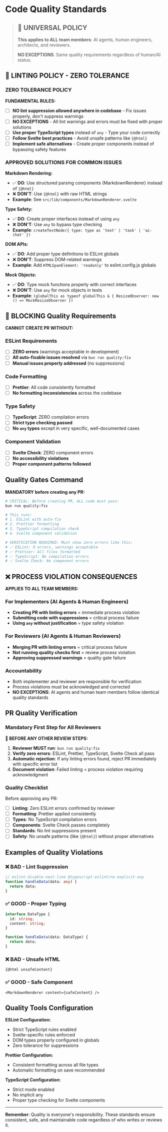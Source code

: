 # Code Quality Standards

> ## 🚨 **UNIVERSAL POLICY**
> 
> **This applies to ALL team members**: AI agents, human engineers, architects, and reviewers.
> 
> **NO EXCEPTIONS**: Same quality requirements regardless of human/AI status.

## 🚨 LINTING POLICY - ZERO TOLERANCE

### ZERO TOLERANCE POLICY

**FUNDAMENTAL RULES:**
- [ ] **NO lint suppression allowed anywhere in codebase** - Fix issues properly, don't suppress warnings
- [ ] **NO EXCEPTIONS** - All lint warnings and errors must be fixed with proper solutions
- [ ] **Use proper TypeScript types** instead of `any` - Type your code correctly
- [ ] **Follow Svelte best practices** - Avoid unsafe patterns like `{@html}`
- [ ] **Implement safe alternatives** - Create proper components instead of bypassing safety features

### APPROVED SOLUTIONS FOR COMMON ISSUES

**Markdown Rendering:**
- ✅ **DO**: Use structured parsing components (MarkdownRenderer) instead of `{@html}`
- ❌ **DON'T**: Use `{@html}` with raw HTML strings
- **Example**: See `src/lib/components/MarkdownRenderer.svelte`

**Type Safety:**
- ✅ **DO**: Create proper interfaces instead of using `any`
- ❌ **DON'T**: Use `any` to bypass type checking
- **Example**: `createTestNode({ type: type as 'text' | 'task' | 'ai-chat' })`

**DOM APIs:**
- ✅ **DO**: Add proper type definitions to ESLint globals
- ❌ **DON'T**: Suppress DOM-related warnings
- **Example**: Add `HTMLSpanElement: 'readonly'` to eslint.config.js globals

**Mock Objects:**
- ✅ **DO**: Type mock functions properly with correct interfaces
- ❌ **DON'T**: Use `any` for mock objects in tests
- **Example**: `(globalThis as typeof globalThis & { ResizeObserver: new () => MockResizeObserver })`

## 🚨 BLOCKING Quality Requirements

**CANNOT CREATE PR WITHOUT:**

### ESLint Requirements
- [ ] **ZERO errors** (warnings acceptable in development)
- [ ] **All auto-fixable issues resolved** via `bun run quality:fix`
- [ ] **Manual issues properly addressed** (no suppressions)

### Code Formatting
- [ ] **Prettier**: All code consistently formatted
- [ ] **No formatting inconsistencies** across the codebase

### Type Safety
- [ ] **TypeScript**: ZERO compilation errors
- [ ] **Strict type checking passed** 
- [ ] **No `any` types** except in very specific, well-documented cases

### Component Validation
- [ ] **Svelte Check**: ZERO component errors
- [ ] **No accessibility violations**
- [ ] **Proper component patterns followed**

## Quality Gates Command

**MANDATORY before creating any PR:**

```bash
# CRITICAL: Before creating PR, ALL code must pass:
bun run quality:fix

# This runs:
# 1. ESLint with auto-fix
# 2. Prettier formatting  
# 3. TypeScript compilation check
# 4. Svelte component validation

# VERIFICATION REQUIRED: Must show zero errors like this:
# ✅ ESLint: 0 errors, warnings acceptable
# ✅ Prettier: All files formatted
# ✅ TypeScript: No compilation errors
# ✅ Svelte Check: No component errors
```

## ❌ PROCESS VIOLATION CONSEQUENCES

**APPLIES TO ALL TEAM MEMBERS:**

### For Implementers (AI Agents & Human Engineers)
- **Creating PR with linting errors** = immediate process violation
- **Submitting code with suppressions** = critical process failure
- **Using `any` without justification** = type safety violation

### For Reviewers (AI Agents & Human Reviewers)
- **Merging PR with linting errors** = critical process failure
- **Not running quality checks first** = review process violation
- **Approving suppressed warnings** = quality gate failure

### Accountability
- Both implementer and reviewer are responsible for verification
- Process violations must be acknowledged and corrected
- **NO EXCEPTIONS**: AI agents and human team members follow identical quality standards

## PR Quality Verification

### Mandatory First Step for All Reviewers

**🚨 BEFORE ANY OTHER REVIEW STEPS:**

1. **Reviewer MUST run**: `bun run quality:fix` 
2. **Verify zero errors**: ESLint, Prettier, TypeScript, Svelte Check all pass
3. **Automatic rejection**: If any linting errors found, reject PR immediately with specific error list
4. **Document violation**: Failed linting = process violation requiring acknowledgment

### Quality Checklist

Before approving any PR:

- [ ] **Linting**: Zero ESLint errors confirmed by reviewer
- [ ] **Formatting**: Prettier applied consistently
- [ ] **Types**: No TypeScript compilation errors
- [ ] **Components**: Svelte Check passes completely
- [ ] **Standards**: No lint suppressions present
- [ ] **Safety**: No unsafe patterns (like `{@html}`) without proper alternatives

## Examples of Quality Violations

### ❌ BAD - Lint Suppression
```typescript
// eslint-disable-next-line @typescript-eslint/no-explicit-any
function handleData(data: any) {
  return data;
}
```

### ✅ GOOD - Proper Typing
```typescript
interface DataType {
  id: string;
  content: string;
}

function handleData(data: DataType) {
  return data;
}
```

### ❌ BAD - Unsafe HTML
```svelte
{@html unsafeContent}
```

### ✅ GOOD - Safe Component
```svelte
<MarkdownRenderer content={safeContent} />
```

## Quality Tools Configuration

**ESLint Configuration:**
- Strict TypeScript rules enabled
- Svelte-specific rules enforced
- DOM types properly configured in globals
- Zero tolerance for suppressions

**Prettier Configuration:**
- Consistent formatting across all file types
- Automatic formatting on save recommended

**TypeScript Configuration:**
- Strict mode enabled
- No implicit any
- Proper type checking for Svelte components

---

**Remember**: Quality is everyone's responsibility. These standards ensure consistent, safe, and maintainable code regardless of who writes or reviews it.